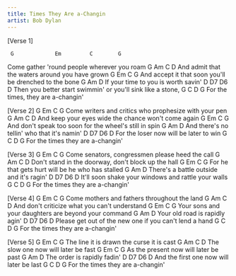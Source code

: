 ```yaml
---
title: Times They Are a-Changin
artist: Bob Dylan
---
```

[Verse 1]

     G             Em         C        G
Come gather 'round people wherever you roam
      G            Am      C              D
And admit that the waters around you have grown
      G            Em             C               G
And accept it that soon you'll be drenched to the bone
        G       Am           D
If your time to you is worth savin'
         D            D7                 D6          D
Then you better start swimmin' or you'll sink like a stone,
        G           C     D   G
For the times, they are a-changin'

[Verse 2]
     G           Em                C              G
Come writers and critics who prophesize with your pen
    G              Am              C           D
And keep your eyes wide the chance won't come again
    G               Em           C                G
And don't speak too soon for the wheel's still in spin
            G          Am            D
And there's no tellin' who that it's namin'
         D       D7       D6       D
For the loser now will be later to win
        G          C     D   G
For the times they are a-changin'

[Verse 3]
     G         Em          C               G
Come senators, congressmen please heed the call
      G            Am             C            D
Don't stand in the doorway, don't block up the hall
    G            Em           C          G
For he that gets hurt will be he who has stalled
          G         Am            D
There's a battle outside and it's ragin'
         D             D7         D6          D
It'll soon shake your windows and rattle your walls
        G          C     D   G
For the times they are a-changin'

[Verse 4]
     G           Em      C              G
Come mothers and fathers throughout the land
    G          Am            C          D
And don't criticize what you can't understand
     G             Em              C            G
Your sons and your daughters are beyond your command
     G           Am      D
Your old road is rapidly agin'
         D             D7            D6           D
Please get out of the new one if you can't lend a hand
        G          C     D   G
For the times they are a-changin'

[Verse 5]
    G          Em        C           G
The line it is drawn the curse it is cast
    G        Am       C        D
The slow one now will later be fast
       G       Em       C        G
As the present now will later be past
    G        Am      D
The order is rapidly fadin'
         D         D7      D6       D
And the first one now will later be last
        G          C     D   G
For the times they are a-changin'
